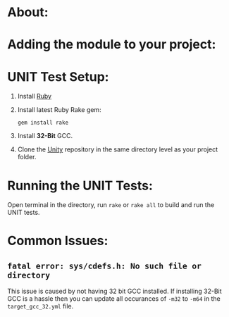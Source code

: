 # About:



# Adding the module to your project:



# UNIT Test Setup:

1. Install [Ruby](https://rubyinstaller.org/)

2. Install latest Ruby Rake gem:

    `gem install rake`

3. Install **32-Bit** GCC.

4. Clone the [Unity](https://github.com/ThrowTheSwitch/Unity) repository in the same directory level as your project folder.

# Running the UNIT Tests:

Open terminal in the directory, run `rake` or `rake all` to build and run the UNIT tests.

# Common Issues:

## `fatal error: sys/cdefs.h: No such file or directory`

This issue is caused by not having 32 bit GCC installed. If installing 32-Bit GCC is a hassle then you can update all occurances of `-m32` to `-m64` in the `target_gcc_32.yml` file.


